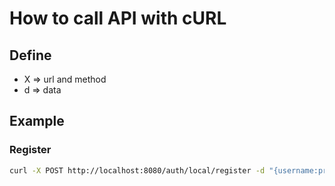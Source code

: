 # How to call API with cURL

## Define
- X => url and method
- d => data

## Example
### Register
```bash
curl -X POST http://localhost:8080/auth/local/register -d "{username:prawee, email: prawee@hotmail.com, password:u@pAssw0rd}" -H Authorization:2060a3e0950f2bec9b76895923dbff1591bcd3ceecd36ae646d7717e7810314c6cbcba0faf5397071010ffa0cb00e2ff0088cda4d97e22f861f976436e97d86872c02a04f8f035f3b544b2a7a063de8a98d0802a70c2ffb2022f65385662761b1322c2c56a6a466a39a85fca4b28eac2036047947426d4aaa7c5bdab71b57e81
```
